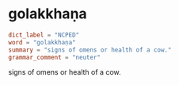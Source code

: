 # golakkhaṇa

``` toml
dict_label = "NCPED"
word = "golakkhaṇa"
summary = "signs of omens or health of a cow."
grammar_comment = "neuter"
```

signs of omens or health of a cow.

